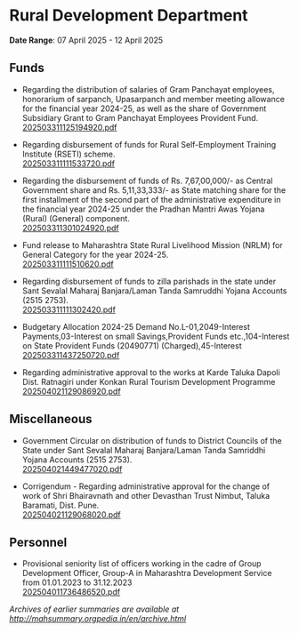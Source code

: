 # Rural Development Department

**Date Range**: 07 April 2025 - 12 April 2025


## Funds
- Regarding the distribution of salaries of Gram Panchayat employees, honorarium of sarpanch, Upasarpanch and member meeting allowance for the financial year 2024-25, as well as the share of Government Subsidiary Grant to Gram Panchayat Employees Provident Fund.\
  [202503311125194920.pdf](https://gr.maharashtra.gov.in/Site/Upload/Government%20Resolutions/English/202503311125194920.pdf)

- Regarding disbursement of funds for Rural Self-Employment Training Institute (RSETI) scheme.\
  [202503311111533720.pdf](https://gr.maharashtra.gov.in/Site/Upload/Government%20Resolutions/English/202503311111533720.pdf)

- Regarding the disbursement of funds of Rs. 7,67,00,000/- as Central Government share and Rs. 5,11,33,333/- as State matching share for the first installment of the second part of the administrative expenditure in the financial year 2024-25 under the Pradhan Mantri Awas Yojana (Rural) (General) component.\
  [202503311301024920.pdf](https://gr.maharashtra.gov.in/Site/Upload/Government%20Resolutions/English/202503311301024920.pdf)

- Fund release to Maharashtra State Rural Livelihood Mission (NRLM) for General Category for the year 2024-25.\
  [202503311111510620.pdf](https://gr.maharashtra.gov.in/Site/Upload/Government%20Resolutions/English/202503311111510620.pdf)

- Regarding disbursement of funds to zilla parishads in the state under Sant Sevalal Maharaj Banjara/Laman Tanda Samruddhi Yojana Accounts (2515 2753).\
  [202503311111302420.pdf](https://gr.maharashtra.gov.in/Site/Upload/Government%20Resolutions/English/202503311111302420.pdf)

- Budgetary Allocation 2024-25 Demand No.L-01,2049-Interest Payments,03-Interest on small Savings,Provident Funds etc.,104-Interest on State Provident Funds (20490771) (Charged),45-Interest\
  [202503311437250720.pdf](https://gr.maharashtra.gov.in/Site/Upload/Government%20Resolutions/English/202503311437250720.pdf)

- Regarding  administrative approval to the works at Karde Taluka Dapoli Dist. Ratnagiri under Konkan Rural Tourism Development Programme\
  [202504021129086920.pdf](https://gr.maharashtra.gov.in/Site/Upload/Government%20Resolutions/English/202504021129086920.pdf)

## Miscellaneous
- Government Circular on distribution of funds to District Councils of the State under Sant Sevalal Maharaj Banjara/Laman Tanda Samriddhi Yojana Accounts (2515 2753).\
  [202504021449477020.pdf](https://gr.maharashtra.gov.in/Site/Upload/Government%20Resolutions/English/202504021449477020.pdf)

- Corrigendum - Regarding administrative approval for the change of work of Shri Bhairavnath and other Devasthan Trust Nimbut, Taluka Baramati, Dist. Pune.\
  [202504021129068020.pdf](https://gr.maharashtra.gov.in/Site/Upload/Government%20Resolutions/English/202504021129068020.pdf)

## Personnel
- Provisional seniority list of officers working in the cadre of Group Development Officer, Group-A in Maharashtra Development Service from 01.01.2023 to 31.12.2023\
  [202504011736486520.pdf](https://gr.maharashtra.gov.in/Site/Upload/Government%20Resolutions/English/202504011736486520.pdf)


*Archives of earlier summaries are available at http://mahsummary.orgpedia.in/en/archive.html*